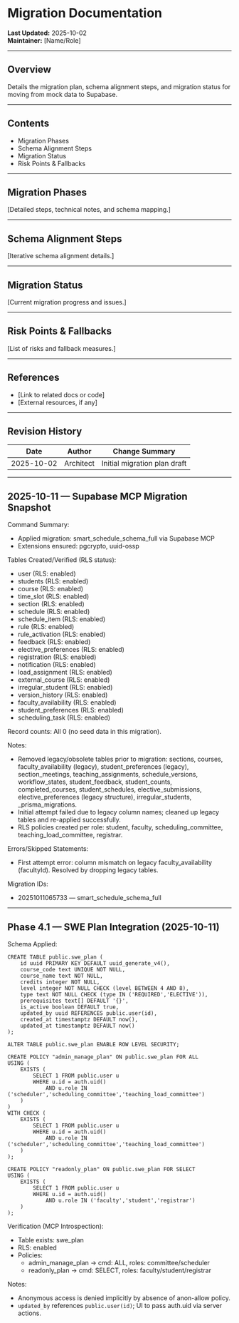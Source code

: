 # Migration Documentation

**Last Updated:** 2025-10-02  
**Maintainer:** [Name/Role]

---

## Overview

Details the migration plan, schema alignment steps, and migration status for moving from mock data to Supabase.

---

## Contents

- Migration Phases
- Schema Alignment Steps
- Migration Status
- Risk Points & Fallbacks

---

## Migration Phases

[Detailed steps, technical notes, and schema mapping.]

---

## Schema Alignment Steps

[Iterative schema alignment details.]

---

## Migration Status

[Current migration progress and issues.]

---

## Risk Points & Fallbacks

[List of risks and fallback measures.]

---

## References

- [Link to related docs or code]
- [External resources, if any]

---

## Revision History

| Date       | Author    | Change Summary               |
| ---------- | --------- | ---------------------------- |
| 2025-10-02 | Architect | Initial migration plan draft |

---

## 2025-10-11 — Supabase MCP Migration Snapshot

Command Summary:

- Applied migration: smart_schedule_schema_full via Supabase MCP
- Extensions ensured: pgcrypto, uuid-ossp

Tables Created/Verified (RLS status):

- user (RLS: enabled)
- students (RLS: enabled)
- course (RLS: enabled)
- time_slot (RLS: enabled)
- section (RLS: enabled)
- schedule (RLS: enabled)
- schedule_item (RLS: enabled)
- rule (RLS: enabled)
- rule_activation (RLS: enabled)
- feedback (RLS: enabled)
- elective_preferences (RLS: enabled)
- registration (RLS: enabled)
- notification (RLS: enabled)
- load_assignment (RLS: enabled)
- external_course (RLS: enabled)
- irregular_student (RLS: enabled)
- version_history (RLS: enabled)
- faculty_availability (RLS: enabled)
- student_preferences (RLS: enabled)
- scheduling_task (RLS: enabled)

Record counts: All 0 (no seed data in this migration).

Notes:

- Removed legacy/obsolete tables prior to migration: sections, courses, faculty_availability (legacy), student_preferences (legacy), section_meetings, teaching_assignments, schedule_versions, workflow_states, student_feedback, student_counts, completed_courses, student_schedules, elective_submissions, elective_preferences (legacy structure), irregular_students, \_prisma_migrations.
- Initial attempt failed due to legacy column names; cleaned up legacy tables and re-applied successfully.
- RLS policies created per role: student, faculty, scheduling_committee, teaching_load_committee, registrar.

Errors/Skipped Statements:

- First attempt error: column mismatch on legacy faculty_availability (facultyId). Resolved by dropping legacy tables.

Migration IDs:

- 20251011065733 — smart_schedule_schema_full

---

## Phase 4.1 — SWE Plan Integration (2025-10-11)

Schema Applied:

```
CREATE TABLE public.swe_plan (
	id uuid PRIMARY KEY DEFAULT uuid_generate_v4(),
	course_code text UNIQUE NOT NULL,
	course_name text NOT NULL,
	credits integer NOT NULL,
	level integer NOT NULL CHECK (level BETWEEN 4 AND 8),
	type text NOT NULL CHECK (type IN ('REQUIRED','ELECTIVE')),
	prerequisites text[] DEFAULT '{}',
	is_active boolean DEFAULT true,
	updated_by uuid REFERENCES public.user(id),
	created_at timestamptz DEFAULT now(),
	updated_at timestamptz DEFAULT now()
);

ALTER TABLE public.swe_plan ENABLE ROW LEVEL SECURITY;

CREATE POLICY "admin_manage_plan" ON public.swe_plan FOR ALL
USING (
	EXISTS (
		SELECT 1 FROM public.user u
		WHERE u.id = auth.uid()
			AND u.role IN ('scheduler','scheduling_committee','teaching_load_committee')
	)
)
WITH CHECK (
	EXISTS (
		SELECT 1 FROM public.user u
		WHERE u.id = auth.uid()
			AND u.role IN ('scheduler','scheduling_committee','teaching_load_committee')
	)
);

CREATE POLICY "readonly_plan" ON public.swe_plan FOR SELECT
USING (
	EXISTS (
		SELECT 1 FROM public.user u
		WHERE u.id = auth.uid()
			AND u.role IN ('faculty','student','registrar')
	)
);
```

Verification (MCP Introspection):

- Table exists: swe_plan
- RLS: enabled
- Policies:
  - admin_manage_plan → cmd: ALL, roles: committee/scheduler
  - readonly_plan → cmd: SELECT, roles: faculty/student/registrar

Notes:

- Anonymous access is denied implicitly by absence of anon-allow policy.
- `updated_by` references `public.user(id)`; UI to pass auth.uid via server actions.
